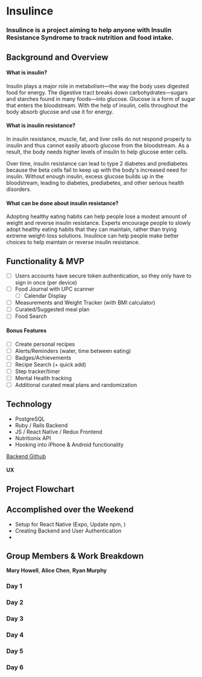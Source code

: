 # Insulince

### Insulince is a project aiming to help anyone with Insulin Resistance Syndrome to track nutrition and food intake.

## Background and Overview
#### What is insulin?
Insulin plays a major role in metabolism—the way the body uses digested food for energy. The digestive tract breaks down carbohydrates—sugars and starches found in many foods—into glucose. Glucose is a form of sugar that enters the bloodstream. With the help of insulin, cells throughout the body absorb glucose and use it for energy.

#### What is insulin resistance?
In insulin resistance, muscle, fat, and liver cells do not respond properly to insulin and thus cannot easily absorb glucose from the bloodstream. As a result, the body needs higher levels of insulin to help glucose enter cells.

Over time, insulin resistance can lead to type 2 diabetes and prediabetes because the beta cells fail to keep up with the body's increased need for insulin. Without enough insulin, excess glucose builds up in the bloodstream, leading to diabetes, prediabetes, and other serious health disorders.

#### What can be done about insulin resistance?
Adopting healthy eating habits can help people lose a modest amount of weight and reverse insulin resistance. Experts encourage people to slowly adopt healthy eating habits that they can maintain, rather than trying extreme weight-loss solutions. Insulince can help people make better choices to help maintain or reverse insulin resistance.

## Functionality & MVP

   - [ ] Users accounts have secure token authentication, so they only have to sign in once (per device)
   - [ ] Food Journal with UPC scanner
      - [ ] Calendar Display
   - [ ] Measurements and Weight Tracker (with BMI calculator)
   - [ ] Curated/Suggested meal plan
   - [ ] Food Search

#### Bonus Features
   - [ ] Create personal recipes
   - [ ] Alerts/Reminders (water, time between eating)
   - [ ] Badges/Achievements
   - [ ] Recipe Search (+ quick add)
   - [ ] Step tracker/timer
   - [ ] Mental Health tracking
   - [ ] Additional curated meal plans and randomization

## Technology
* PostgreSQL
* Ruby / Rails Backend
* JS / React Native / Redux Frontend
* Nutritionix API
* Hooking into iPhone & Android functionality

[Backend Github](https://github.com/achen118/insulince-api)

#### UX

## Project Flowchart


## Accomplished over the Weekend
- Setup for React Native (Expo, Update npm,  )
- Creating Backend and User Authentication
-

## Group Members & Work Breakdown

**Mary Howell**,
**Alice Chen**,
**Ryan Murphy**

### Day 1

### Day 2

### Day 3

### Day 4

### Day 5

### Day 6
